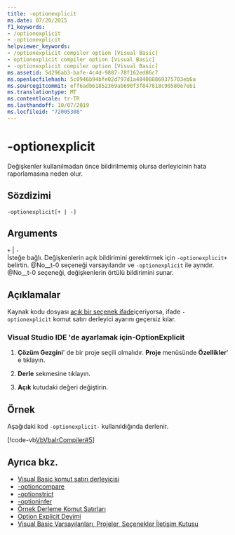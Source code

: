 ```yaml
---
title: -optionexplicit
ms.date: 07/20/2015
f1_keywords:
- /optionexplicit
- -optionexplicit
helpviewer_keywords:
- /optionexplicit compiler option [Visual Basic]
- optionexplicit compiler option [Visual Basic]
- -optionexplicit compiler option [Visual Basic]
ms.assetid: 5d296ab3-bafe-4c4d-9887-78f162ed86c7
ms.openlocfilehash: 5c0946b94bfe02d797d1a484088869375703eb6a
ms.sourcegitcommit: eff6adb61852369ab690f3f047818c90580e7eb1
ms.translationtype: MT
ms.contentlocale: tr-TR
ms.lasthandoff: 10/07/2019
ms.locfileid: "72005308"
---
```

# <a name="-optionexplicit"></a>-optionexplicit
Değişkenler kullanılmadan önce bildirilmemiş olursa derleyicinin hata raporlamasına neden olur.  
  
## <a name="syntax"></a>Sözdizimi  
  
```console  
-optionexplicit[+ | -]  
```  
  
## <a name="arguments"></a>Arguments  
 `+` &#124; `-`  
 İsteğe bağlı. Değişkenlerin açık bildirimini gerektirmek için `-optionexplicit+` belirtin. @No__t-0 seçeneği varsayılandır ve `-optionexplicit` ile aynıdır. @No__t-0 seçeneği, değişkenlerin örtülü bildirimini sunar.  
  
## <a name="remarks"></a>Açıklamalar  
 Kaynak kodu dosyası [açık bir seçenek ifade](../../../visual-basic/language-reference/statements/option-explicit-statement.md)içeriyorsa, ifade `-optionexplicit` komut satırı derleyici ayarını geçersiz kılar.  
  
### <a name="to-set--optionexplicit-in-the-visual-studio-ide"></a>Visual Studio IDE 'de ayarlamak için-OptionExplicit  
  
1. **Çözüm Gezgini**' de bir proje seçili olmalıdır. **Proje** menüsünde **Özellikler**' e tıklayın.   
  
2. **Derle** sekmesine tıklayın.  
  
3. **Açık** kutudaki değeri değiştirin.  
  
## <a name="example"></a>Örnek  
 Aşağıdaki kod `-optionexplicit-` kullanıldığında derlenir.  
  
 [!code-vb[VbVbalrCompiler#5](~/samples/snippets/visualbasic/VS_Snippets_VBCSharp/VbVbalrCompiler/VB/OptionExplicitOff.vb#5)]  
  
## <a name="see-also"></a>Ayrıca bkz.

- [Visual Basic komut satırı derleyicisi](../../../visual-basic/reference/command-line-compiler/index.md)
- [-optioncompare](../../../visual-basic/reference/command-line-compiler/optioncompare.md)
- [-optionstrict](../../../visual-basic/reference/command-line-compiler/optionstrict.md)
- [-optioninfer](../../../visual-basic/reference/command-line-compiler/optioninfer.md)
- [Örnek Derleme Komut Satırları](../../../visual-basic/reference/command-line-compiler/sample-compilation-command-lines.md)
- [Option Explicit Deyimi](../../../visual-basic/language-reference/statements/option-explicit-statement.md)
- [Visual Basic Varsayılanları, Projeler, Seçenekler İletişim Kutusu](/visualstudio/ide/reference/visual-basic-defaults-projects-options-dialog-box)
